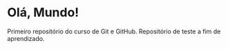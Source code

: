 # Olá, Mundo!
 Primeiro repositório do curso de Git e GitHub.
 Repositório de teste a fim de aprendizado.